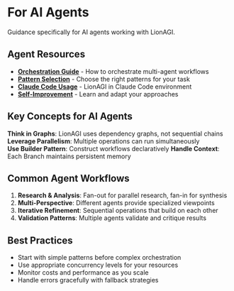 # For AI Agents

Guidance specifically for AI agents working with LionAGI.

## Agent Resources

- **[Orchestration Guide](orchestration-guide.md)** - How to orchestrate
  multi-agent workflows
- **[Pattern Selection](pattern-selection.md)** - Choose the right patterns for
  your task
- **[Claude Code Usage](claude-code-usage.md)** - LionAGI in Claude Code
  environment
- **[Self-Improvement](self-improvement.md)** - Learn and adapt your approaches

## Key Concepts for AI Agents

**Think in Graphs**: LionAGI uses dependency graphs, not sequential chains
**Leverage Parallelism**: Multiple operations can run simultaneously\
**Use Builder Pattern**: Construct workflows declaratively **Handle Context**:
Each Branch maintains persistent memory

## Common Agent Workflows

1. **Research & Analysis**: Fan-out for parallel research, fan-in for synthesis
2. **Multi-Perspective**: Different agents provide specialized viewpoints
3. **Iterative Refinement**: Sequential operations that build on each other
4. **Validation Patterns**: Multiple agents validate and critique results

## Best Practices

- Start with simple patterns before complex orchestration
- Use appropriate concurrency levels for your resources
- Monitor costs and performance as you scale
- Handle errors gracefully with fallback strategies
